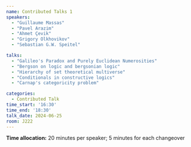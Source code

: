 ```yaml
---
name: Contributed Talks 1
speakers: 
  - "Guillaume Massas"
  - "Pavel Arazim"
  - "Ahmet Çevik"
  - "Grigory Olkhovikov"
  - "Sebastian G.W. Speitel"

talks: 
  - "Galileo's Paradox and Purely Euclidean Numerosities"
  - "Bergson on logic and bergsonian logic"
  - "Hierarchy of set theoretical multiverse"
  - "Conditionals in constructive logics"
  - "Carnap's categoricity problem"

categories:
  - Contributed Talk
time_start: '16:30'
time_end: '18:30'
talk_date: 2024-06-25
room: J222
---
```

**Time allocation:** 20 minutes per speaker; 5 minutes for each changeover
